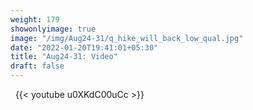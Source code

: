 ```yaml
---
weight: 179
showonlyimage: true
image: "/img/Aug24-31/q_hike_will_back_low_qual.jpg"
date: "2022-01-20T19:41:01+05:30"
title: "Aug24-31: Video"
draft: false
---
```


&nbsp;
{{< youtube u0XKdC00uCc >}}
&nbsp;
